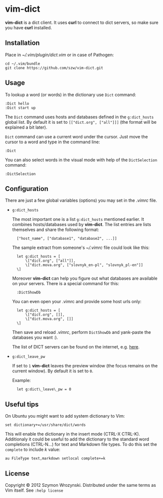 vim-dict
========

**vim-dict** is a dict client. It uses **curl** to connect to dict servers, so make sure you
have **curl** installed.


Installation
------------

Place in *~/.vim/plugin/dict.vim* or in case of Pathogen:

    cd ~/.vim/bundle
    git clone https://github.com/szw/vim-dict.git


Usage
-----

To lookup a word (or words) in the dictionary use <code>Dict</code> command:

    :Dict hello
    :Dict start up

The <code>Dict</code> command uses hosts and databases defined in the
<code>g:dict\_hosts</code> global list. By default it is set to <code>[["dict.org",
["all"]]]</code> (the format will be explained a bit later).

<code>Dict</code> command can use a current word under the cursor. Just move the cursor to
a word and type in the command line:

    :Dict

You can also select words in the visual mode with help of the <code>DictSelection</code>
command:

    :DictSelection


Configuration
-------------

There are just a few global variables (options) you may set in the *.vimrc* file.

* <code>g:dict\_hosts</code>

  The most important one is a list <code>g:dict\_hosts</code> mentioned earlier. It
  combines hosts/databases used by **vim-dict**. The list entries are lists themselves and
  share the following format:

        ["host_name", ["database1", "database2", ...]]

  The sample extract from someone's  *~/.vimrc* file could look like this:

        let g:dict_hosts = [
            \["dict.org", ["all"]],
            \["dict.mova.org", ["slovnyk_en-pl", "slovnyk_pl-en"]]
        \]

  Moreover **vim-dict** can help you figure out what databases are available on your
  servers. There is a special command for this:

        :DictShowDb

  You can even open your .vimrc and provide some host urls only:

        let g:dict_hosts = [
            \["dict.org", []],
            \["dict.mova.org", []]
        \]

  Then save and reload *.vimrc*, perform <code>DictShowDb</code> and yank-paste the
  databases you want :).

  The list of DICT servers can be found on the internet, e.g.
  [here](http://luetzschena-stahmeln.de/dictd/index.php).

* <code>g:dict\_leave\_pw</code>

  If set to <code>1</code> **vim-dict** leaves the preview window (the focus remains on
  the current window). By default it is set to <code>0</code>.

  Example:

        let g:dict\_leave\_pw = 0


Useful tips
-----------

On Ubuntu you might want to add system dictionary to Vim:

    set dictionary+=/usr/share/dict/words

This will enable the dictionary in the insert mode (CTRL-X CTRL-K). Additionaly it could
be useful to add the dictionary to the standard word completions (CTRL-N...) for text and
Markdown file types. To do this set the <code>complete</code> to include *k* value:

    au FileType text,markdown setlocal complete+=k


License
-------

Copyright &copy; 2012 Szymon Wrozynski. Distributed under the same terms as Vim itself.
See <code>:help license</code>

